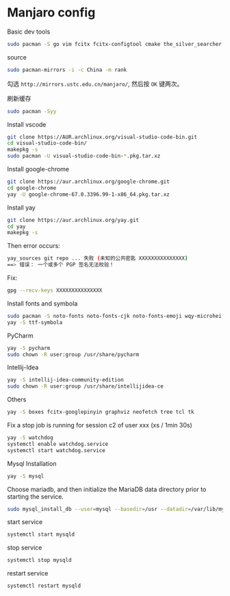 # Manjaro config

Basic dev tools

```bash
sudo pacman -S go vim fcitx fcitx-configtool cmake the_silver_searcher octave python-requests terminus-font tmux tig
```

source

```bash
sudo pacman-mirrors -i -c China -m rank
```

勾选 `http://mirrors.ustc.edu.cn/manjaro/`, 然后按 `OK` 键两次。

刷新缓存

```bash
sudo pacman -Syy
```

Install vscode

```bash
git clone https://AUR.archlinux.org/visual-studio-code-bin.git
cd visual-studio-code-bin/
makepkg -s
sudo pacman -U visual-studio-code-bin-*.pkg.tar.xz
```

Install google-chrome

```bash
git clone https://aur.archlinux.org/google-chrome.git
cd google-chrome
yay -U google-chrome-67.0.3396.99-1-x86_64.pkg.tar.xz
```

Install yay

```bash
git clone https://aur.archlinux.org/yay.git
cd yay
makepkg -s
```

Then error occurs:

```bash
yay_sources git repo ... 失败 (未知的公共密匙 XXXXXXXXXXXXXXX)
==> 错误： 一个或多个 PGP 签名无法校验！
```

Fix:

```bash
gpg --recv-keys XXXXXXXXXXXXXXX
```

Install fonts and symbola

```bash
sudo pacman -S noto-fonts noto-fonts-cjk noto-fonts-emoji wqy-microhei
yay -S ttf-symbola
```

PyCharm

```bash
yay -S pycharm
sudo chown -R user:group /usr/share/pycharm
```

Intellij-Idea

```bash
yay -S intellij-idea-community-edition
sudo chown -R user:group /usr/share/intellijidea-ce
```

Others

```bash
yay -S boxes fcitx-googlepinyin graphviz neofetch tree tcl tk
```

Fix a stop job is running for session c2 of user xxx (xs / 1min 30s)

```bash
yay -S watchdog
systemctl enable watchdog.service
systemctl start watchdog.service
```

Mysql Installation

```bash
yay -S mysql
```

Choose mariadb, and then initialize the MariaDB data directory prior to starting the service.

```bash
sudo mysql_install_db --user=mysql --basedir=/usr --datadir=/var/lib/mysql
```

start service

```bash
systemctl start mysqld
```

stop service

```bash
systemctl stop mysqld
```

restart service

```bash
systemctl restart mysqld
```

